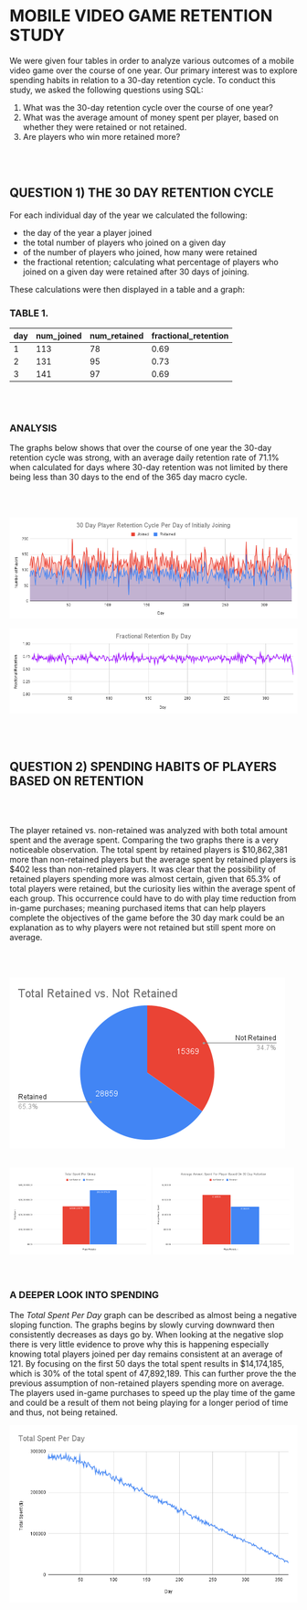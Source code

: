 # MOBILE VIDEO GAME RETENTION STUDY

We were given four tables in order to analyze various outcomes of a mobile video game over the course of one year. Our primary interest was to explore spending habits in relation to a 30-day retention cycle. To conduct this study, we asked the following questions using SQL:

1. What was the 30-day retention cycle over the course of one year?
2. What was the average amount of money spent per player, based on whether they were retained or not retained. 
3. Are players who win more retained more?
<br>
<br>



## QUESTION 1) THE 30 DAY  RETENTION  CYCLE

For each individual day of the year we calculated the following: 

- the day of the year a player joined
- the total number of players who joined on a given day
- of the number of players who joined, how many were retained
-  the fractional retention; calculating what percentage of players who joined on a given day were retained after 30 days of joining. 

These calculations were then displayed in a table and a graph:

### TABLE 1.

|day|num_joined|num_retained|fractional_retention|
|---|---|---|---|
|1  |   113|  78 | 0.69  |
| 2  |  131 |  95 | 0.73  |
|3   | 141 |  97 |  0.69 |  

<br>
<br>


### ANALYSIS
The graphs below shows that over the course of one year the 30-day retention cycle was strong, with an average daily retention rate of 71.1% when calculated for days where 30-day retention was not limited by there being less than 30 days to the end of the 365 day macro cycle.

<br>
<br>

![GRAPH 1](images/30DayRetention.png)



![GRAPH 2](images/FractionalRetentionByDay.png)

                                                                                                                                                            
<br>
<br>



## QUESTION 2) SPENDING HABITS OF PLAYERS BASED ON RETENTION
<br>
<br>

 The player retained vs. non-retained was analyzed with both total amount spent and the average spent. Comparing the two graphs there is a very noticeable observation. The total spent by retained players is $10,862,381 more than non-retained players but the average spent by retained players is $402 less than non-retained players. It was clear that the possibility of retained players spending more was almost certain, given that 65.3% of total players were retained, but the curiosity lies within the average spent of each group. This occurrence could have to do with play time reduction from in-game purchases; meaning purchased items that can help players complete the objectives of the game before the 30 day mark could be an explanation as to why players were not retained but still spent more on average.

 <br>
 <br>






![GRAPH ](images/TotalRetainedVsNotRetained.png) 

<br>


<div>
<img src="images/TotalSpentPerGroup.png" width="49%"/>
<img src="images/AverageSpending.png" width="49%"/>  
</div>
<br>
<br>

### A DEEPER LOOK INTO SPENDING



 The *Total Spent Per Day* graph can be described as almost being a negative sloping function. The graphs begins by slowly curving downward then consistently decreases as days go by. When looking at the negative slop there is very little evidence to prove why this is happening especially knowing total players joined per day remains consistent at an average of 121. By focusing on the first 50 days the total spent results in $14,174,185, which is 30% of the total spent of 47,892,189. This can further prove the the previous assumption of non-retained players spending more on average. The players used in-game purchases to speed up the play time of the game and could be a result of them not being playing for a longer period of time and thus, not being retained.

 ![GRAPH ](images/TotalSpentPerDay.png) 


<br>
<br>
